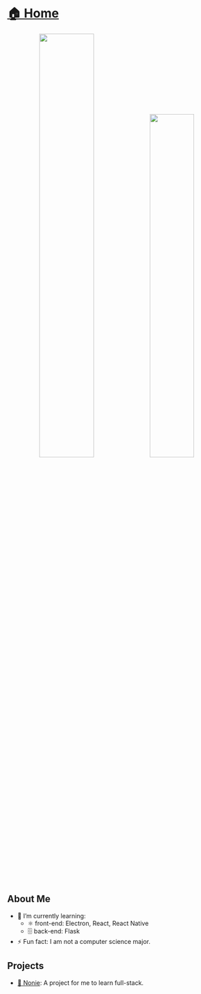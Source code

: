 # [🏠 Home](https://whyen-wang.github.io/)

<p align="center">
  <img width="50%"  src="https://github-readme-stats.vercel.app/api?username=whyen-wang&count_private=true&show_icons=true&include_all_commits=false&hide_border=true&hide_title=true" />
  <img width="45%"  src="https://github-readme-streak-stats.herokuapp.com/?user=whyen-wang&hide_border=true" />
</p>

## About Me
- 🌱 I’m currently learning:
  - ⚛️ front-end: Electron, React, React Native
  - 🗄️ back-end: Flask
- ⚡ Fun fact: I am not a computer science major.

## Projects
- [📖 Nonie](https://whyen-wang.github.io/Nonie/): A project for me to learn full-stack.
